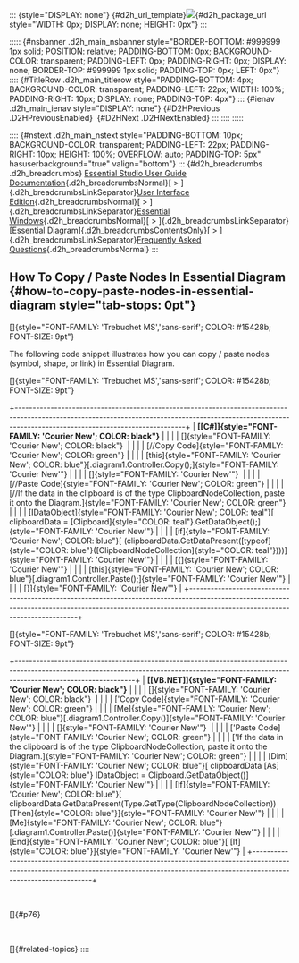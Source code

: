 ::: {style="DISPLAY: none"}
[](ms-xhelp:///?Id=d2h_url_template){#d2h_url_template}![](!package_url!){#d2h_package_url style="WIDTH: 0px; DISPLAY: none; HEIGHT: 0px"}
:::

::::: {#nsbanner .d2h_main_nsbanner style="BORDER-BOTTOM: #999999 1px solid; POSITION: relative; PADDING-BOTTOM: 0px; BACKGROUND-COLOR: transparent; PADDING-LEFT: 0px; PADDING-RIGHT: 0px; DISPLAY: none; BORDER-TOP: #999999 1px solid; PADDING-TOP: 0px; LEFT: 0px"}
:::: {#TitleRow .d2h_main_titlerow style="PADDING-BOTTOM: 4px; BACKGROUND-COLOR: transparent; PADDING-LEFT: 22px; WIDTH: 100%; PADDING-RIGHT: 10px; DISPLAY: none; PADDING-TOP: 4px"}
::: {#ienav .d2h_main_ienav style="DISPLAY: none"}
[](ms-xhelp:///?Id=3dba452d-f4b8-4001-8521-3d281a0c62d5){#D2HPrevious .D2HPreviousEnabled}  [](ms-xhelp:///?Id=684f6a39-251e-4b41-b783-5f94812df646){#D2HNext .D2HNextEnabled}
:::
::::
:::::

:::: {#nstext .d2h_main_nstext style="PADDING-BOTTOM: 10px; BACKGROUND-COLOR: transparent; PADDING-LEFT: 22px; PADDING-RIGHT: 10px; HEIGHT: 100%; OVERFLOW: auto; PADDING-TOP: 5px" hasuserbackground="true" valign="bottom"}
::: {#d2h_breadcrumbs .d2h_breadcrumbs}
[Essential Studio User Guide Documentation](ms-xhelp:///?Id=12457748-09e3-4d74-a240-8e049cedf030){.d2h_breadcrumbsNormal}[ \> ]{.d2h_breadcrumbsLinkSeparator}[User Interface Edition](ms-xhelp:///?Id=c29296b7-531c-413b-a0ec-488ca1f7f669){.d2h_breadcrumbsNormal}[ \> ]{.d2h_breadcrumbsLinkSeparator}[Essential Windows](ms-xhelp:///?Id=e60759d8-47a4-4570-9d7a-16a68d63f2ea){.d2h_breadcrumbsNormal}[ \> ]{.d2h_breadcrumbsLinkSeparator}[Essential Diagram]{.d2h_breadcrumbsContentsOnly}[ \> ]{.d2h_breadcrumbsLinkSeparator}[Frequently Asked Questions](ms-xhelp:///?Id=bb4a5b35-2631-4a2a-9fa8-2159cc7204f4){.d2h_breadcrumbsNormal}
:::

## How To Copy / Paste Nodes In Essential Diagram {#how-to-copy-paste-nodes-in-essential-diagram style="tab-stops: 0pt"}

[]{style="FONT-FAMILY: 'Trebuchet MS','sans-serif'; COLOR: #15428b; FONT-SIZE: 9pt"} 

The following code snippet illustrates how you can copy / paste nodes (symbol, shape, or link) in Essential Diagram.

[]{style="FONT-FAMILY: 'Trebuchet MS','sans-serif'; COLOR: #15428b; FONT-SIZE: 9pt"} 

+-----------------------------------------------------------------------------------------------------------------------------------------------------------------------------------------------------------+
| **[\[C#\]]{style="FONT-FAMILY: 'Courier New'; COLOR: black"}**                                                                                                                                            |
|                                                                                                                                                                                                           |
| []{style="FONT-FAMILY: 'Courier New'; COLOR: black"}                                                                                                                                                      |
|                                                                                                                                                                                                           |
| [//Copy Code]{style="FONT-FAMILY: 'Courier New'; COLOR: green"}                                                                                                                                           |
|                                                                                                                                                                                                           |
| [this]{style="FONT-FAMILY: 'Courier New'; COLOR: blue"}[.diagram1.Controller.Copy();]{style="FONT-FAMILY: 'Courier New'"}                                                                                 |
|                                                                                                                                                                                                           |
| []{style="FONT-FAMILY: 'Courier New'"}                                                                                                                                                                    |
|                                                                                                                                                                                                           |
| [//Paste Code]{style="FONT-FAMILY: 'Courier New'; COLOR: green"}                                                                                                                                          |
|                                                                                                                                                                                                           |
| [//If the data in the clipboard is of the type ClipboardNodeCollection, paste it onto the Diagram.]{style="FONT-FAMILY: 'Courier New'; COLOR: green"}                                                     |
|                                                                                                                                                                                                           |
| [IDataObject]{style="FONT-FAMILY: 'Courier New'; COLOR: teal"}[ clipboardData = [Clipboard]{style="COLOR: teal"}.GetDataObject();]{style="FONT-FAMILY: 'Courier New'"}                                    |
|                                                                                                                                                                                                           |
| [if]{style="FONT-FAMILY: 'Courier New'; COLOR: blue"}[ (clipboardData.GetDataPresent([typeof]{style="COLOR: blue"}([ClipboardNodeCollection]{style="COLOR: teal"})))]{style="FONT-FAMILY: 'Courier New'"} |
|                                                                                                                                                                                                           |
| [{]{style="FONT-FAMILY: 'Courier New'"}                                                                                                                                                                   |
|                                                                                                                                                                                                           |
| [this]{style="FONT-FAMILY: 'Courier New'; COLOR: blue"}[.diagram1.Controller.Paste();]{style="FONT-FAMILY: 'Courier New'"}                                                                                |
|                                                                                                                                                                                                           |
| [}]{style="FONT-FAMILY: 'Courier New'"}                                                                                                                                                                   |
+-----------------------------------------------------------------------------------------------------------------------------------------------------------------------------------------------------------+

[]{style="FONT-FAMILY: 'Trebuchet MS','sans-serif'; COLOR: #15428b; FONT-SIZE: 9pt"} 

+---------------------------------------------------------------------------------------------------------------------------------------------------------------------------------------------+
| **[\[VB.NET\]]{style="FONT-FAMILY: 'Courier New'; COLOR: black"}**                                                                                                                          |
|                                                                                                                                                                                             |
| []{style="FONT-FAMILY: 'Courier New'; COLOR: black"}                                                                                                                                        |
|                                                                                                                                                                                             |
| [\'Copy Code]{style="FONT-FAMILY: 'Courier New'; COLOR: green"}                                                                                                                             |
|                                                                                                                                                                                             |
| [Me]{style="FONT-FAMILY: 'Courier New'; COLOR: blue"}[.diagram1.Controller.Copy()]{style="FONT-FAMILY: 'Courier New'"}                                                                      |
|                                                                                                                                                                                             |
| []{style="FONT-FAMILY: 'Courier New'"}                                                                                                                                                      |
|                                                                                                                                                                                             |
| [\'Paste Code]{style="FONT-FAMILY: 'Courier New'; COLOR: green"}                                                                                                                            |
|                                                                                                                                                                                             |
| [\'If the data in the clipboard is of the type ClipboardNodeCollection, paste it onto the Diagram.]{style="FONT-FAMILY: 'Courier New'; COLOR: green"}                                       |
|                                                                                                                                                                                             |
| [Dim]{style="FONT-FAMILY: 'Courier New'; COLOR: blue"}[ clipboardData [As]{style="COLOR: blue"} IDataObject = Clipboard.GetDataObject()]{style="FONT-FAMILY: 'Courier New'"}                |
|                                                                                                                                                                                             |
| [If]{style="FONT-FAMILY: 'Courier New'; COLOR: blue"}[ clipboardData.GetDataPresent(Type.GetType(ClipboardNodeCollection)) [Then]{style="COLOR: blue"}]{style="FONT-FAMILY: 'Courier New'"} |
|                                                                                                                                                                                             |
| [Me]{style="FONT-FAMILY: 'Courier New'; COLOR: blue"}[.diagram1.Controller.Paste()]{style="FONT-FAMILY: 'Courier New'"}                                                                     |
|                                                                                                                                                                                             |
| [End]{style="FONT-FAMILY: 'Courier New'; COLOR: blue"}[ [If]{style="COLOR: blue"}]{style="FONT-FAMILY: 'Courier New'"}                                                                      |
+---------------------------------------------------------------------------------------------------------------------------------------------------------------------------------------------+

 

[]{#p76} 

 

[]{#related-topics}
::::
